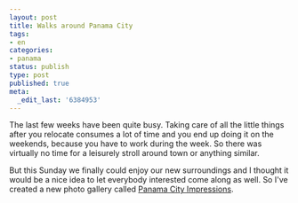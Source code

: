 ```yaml
---
layout: post
title: Walks around Panama City
tags:
- en
categories:
- panama
status: publish
type: post
published: true
meta:
  _edit_last: '6384953'
---
```

The last few weeks have been quite busy. Taking care of all the little things after you relocate consumes a lot of time and you end up doing it on the weekends, because you have to work during the week. So there was virtually no time for a leisurely stroll around town or anything similar.

But this Sunday we finally could enjoy our new surroundings and I thought it would be a nice idea to let everybody interested come along as well. So I've created a new photo gallery called [Panama City Impressions](/img/posts/PanamaCityImpressions).
